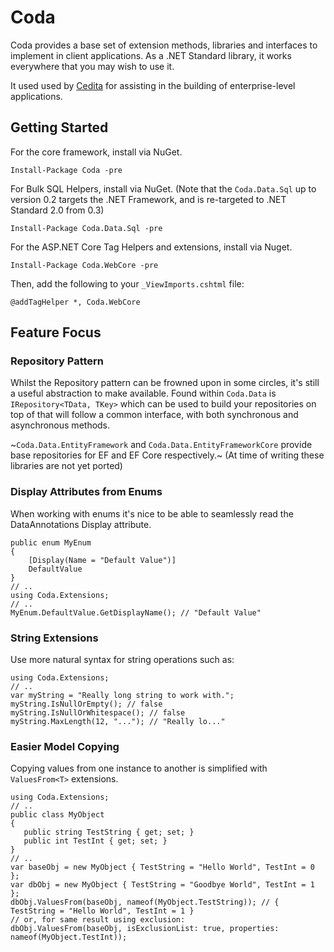 # Coda
Coda provides a base set of extension methods, libraries and interfaces to implement in client applications. As a .NET Standard library, it works everywhere that you may wish to use it.

It used used by [Cedita](https://www.cedita.com/) for assisting in the building of enterprise-level applications.

## Getting Started
For the core framework, install via NuGet.

    Install-Package Coda -pre

For Bulk SQL Helpers, install via NuGet. (Note that the `Coda.Data.Sql` up to version 0.2 targets the .NET Framework, and is re-targeted to .NET Standard 2.0 from 0.3)

    Install-Package Coda.Data.Sql -pre
    
For the ASP.NET Core Tag Helpers and extensions, install via Nuget.

    Install-Package Coda.WebCore -pre
    
Then, add the following to your `_ViewImports.cshtml` file:

    @addTagHelper *, Coda.WebCore

## Feature Focus
### Repository Pattern
Whilst the Repository pattern can be frowned upon in some circles, it's still a useful abstraction to make available. Found within `Coda.Data` is `IRepository<TData, TKey>` which can be used to build your repositories on top of that will follow a common interface, with both synchronous and asynchronous methods.

~`Coda.Data.EntityFramework` and `Coda.Data.EntityFrameworkCore` provide base repositories for EF and EF Core respectively.~ (At time of writing these libraries are not yet ported)

### Display Attributes from Enums
When working with enums it's nice to be able to seamlessly read the DataAnnotations Display attribute.

    public enum MyEnum
    {
        [Display(Name = "Default Value")]
        DefaultValue
    }
    // ..
    using Coda.Extensions;
    // ..
    MyEnum.DefaultValue.GetDisplayName(); // "Default Value"

### String Extensions
Use more natural syntax for string operations such as:

    using Coda.Extensions;
    // ..
    var myString = "Really long string to work with.";
    myString.IsNullOrEmpty(); // false
    myString.IsNullOrWhitespace(); // false
    myString.MaxLength(12, "..."); // "Really lo..."
    
### Easier Model Copying
Copying values from one instance to another is simplified with `ValuesFrom<T>` extensions.

    using Coda.Extensions;
    // ..
    public class MyObject
    {
       public string TestString { get; set; }
       public int TestInt { get; set; }
    }
    // ..
    var baseObj = new MyObject { TestString = "Hello World", TestInt = 0 };
    var dbObj = new MyObject { TestString = "Goodbye World", TestInt = 1 };
    dbObj.ValuesFrom(baseObj, nameof(MyObject.TestString)); // { TestString = "Hello World", TestInt = 1 }
    // or, for same result using exclusion:
    dbObj.ValuesFrom(baseObj, isExclusionList: true, properties: nameof(MyObject.TestInt));
